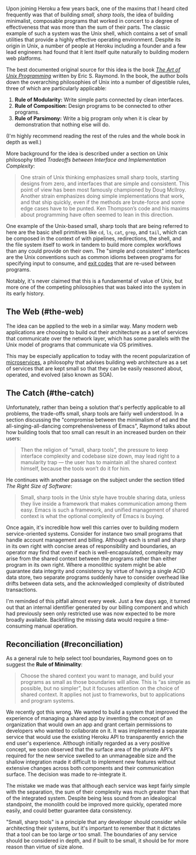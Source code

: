 Upon joining Heroku a few years back, one of the maxims that I heard cited frequently was that of building _small, sharp tools_, the idea of building minimalist, composable programs that worked in concert to a degree of effectiveness that was more than the sum of their parts. The classic example of such a system was the Unix shell, which contains a set of small utilities that provide a highly effective operating environment. Despite its origin in Unix, a number of people at Heroku including a founder and a few lead engineers had found that it lent itself quite naturally to building modern web platforms.

The best documented original source for this idea is the book [_The Art of Unix Programming_](http://www.catb.org/esr/writings/taoup/) written by Eric S. Raymond. In the book, the author boils down the overarching philosophies of Unix into a number of digestible rules, three of which are particularly applicable:

1. **Rule of Modularity:** Write simple parts connected by clean interfaces.
2. **Rule of Composition:** Design programs to be connected to other programs.
3. **Rule of Parsimony:** Write a big program only when it is clear by demonstration that nothing else will do.

(I'm highly recommend reading the rest of the rules and the whole book in depth as well.)

More background for the idea is described under a section on Unix philosophy titled _Tradeoffs between Interface and Implementation Complexity_:

> One strain of Unix thinking emphasizes small sharp tools, starting designs from zero, and interfaces that are simple and consistent. This point of view has been most famously championed by Doug McIlroy. Another strain emphasizes doing simple implementations that work, and that ship quickly, even if the methods are brute-force and some edge cases have to be punted. Ken Thompson’s code and his maxims about programming have often seemed to lean in this direction.

One example of the Unix-based small, sharp tools that are being referred to here are the basic shell primitives like `cd`, `ls`, `cat`, `grep`, and `tail`, which can be composed in the context of with pipelines, redirections, the shell, and the file system itself to work in tandem to build more complex workflows than any could provide on their own. The "simple and consistent" interfaces are the Unix conventions such as common idioms between programs for specifying input to consume, and [exit codes](/exit-status) that are re-used between programs.

Notably, it's never claimed that this is a fundamental of value of Unix, but more one of the competing philosophies that was baked into the system in its early history.

## The Web (#the-web)

The idea can be applied to the web in a similar way. Many modern web applications are choosing to build out their architecture as a set of services that communicate over the network layer, which has some parallels with the Unix model of programs that communicate via OS primitives.

This may be especially application to today with the recent popularization of [microservices](/microservices), a philosophy that advises building web architecture as a set of services that are kept small so that they can be easily reasoned about, operated, and evolved (also known as SOA).

## The Catch (#the-catch)

Unfortunately, rather than being a solution that's perfectly applicable to all problems, the trade-offs small, sharp tools are fairly well understood. In a section discussing the "compromise between the minimalism of ed and the all-singing-all-dancing comprehensiveness of Emacs", Raymond talks about how building tools that too small can result in an increased burden on their users:

> Then the religion of “small, sharp tools”, the pressure to keep interface complexity and codebase size down, may lead right to a manularity trap — the user has to maintain all the shared context himself, because the tools won’t do it for him.

He continues with another passage on the subject under the section titled _The Right Size of Software_:

> Small, sharp tools in the Unix style have trouble sharing data, unless they live inside a framework that makes communication among them easy. Emacs is such a framework, and unified management of shared context is what the optional complexity of Emacs is buying.

Once again, it's incredible how well this carries over to building modern service-oriented systems. Consider for instance two small programs that handle account management and billing. Although each is small and sharp in its own right with concise areas of responsibility and boundaries, an operator may find that even if each is well-encapsulated, complexity may arise from the shared context between the programs rather than either program in its own right. Where a monolithic system might be able guarantee data integrity and consistency by virtue of having a single ACID data store, two separate programs suddenly have to consider overhead like drifts between data sets, and the acknowledged complexity of distributed transactions.

I'm reminded of this pitfall almost every week. Just a few days ago, it turned out that an internal identifier generated by our billing component and which had previously seen only restricted use was now expected to be more broadly available. Backfilling the missing data would require a time-consuming manual operation.

## Reconciliation (#reconciliation)

As a general rule to help select tool boundaries, Raymond goes on to suggest the **Rule of Minimality**:

> Choose the shared context you want to manage, and build your programs as small as those boundaries will allow. This is “as simple as possible, but no simpler”, but it focuses attention on the choice of shared context. It applies not just to frameworks, but to applications and program systems.

We recently got this wrong. We wanted to build a system that improved the experience of managing a shared app by inventing the concept of an organization that would own an app and grant certain permissions to developers who wanted to collaborate on it. It was implemented a separate service that would use the existing Heroku API to transparently enrich the end user's experience. Although initially regarded as a very positive concept, we soon observed that the surface area of the private API's required for the new service swelled to an unmanageable size and the shallow integration made it difficult to implement new features without extensive changes across both components and their communication surface. The decision was made to re-integrate it.

The mistake we made was that although each service was kept fairly simple with the separation, the sum of their complexity was much greater than that of the integrated system. Despite being less sound from an idealogical standpoint, the monolith could be improved more quickly, operated more easily, and could better guarantee data consistency.

"Small, sharp tools" is a principle that any developer should consider while architecting their systems, but it's important to remember that it dictates that a tool can be too large _or_ too small. The boundaries of any service should be considered in depth, and if built to be small, it should be for more reason than virtue of size alone.
